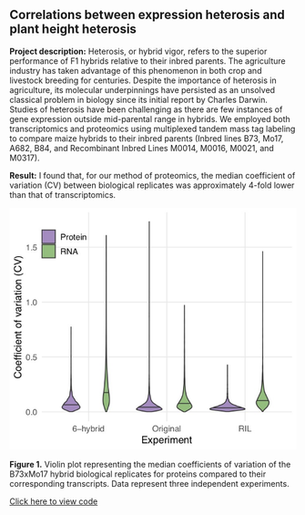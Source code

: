 ## Correlations between expression heterosis and plant height heterosis

**Project description:** Heterosis, or hybrid vigor, refers to the superior performance of F1 hybrids relative to their inbred parents. The agriculture industry has taken advantage of this phenomenon in both crop and livestock breeding for centuries. Despite the importance of heterosis in agriculture, its molecular underpinnings have persisted as an unsolved classical problem in biology since its initial report by Charles Darwin. Studies of heterosis have been challenging as there are few instances of gene expression outside mid-parental range in hybrids. We employed both transcriptomics and proteomics using multiplexed tandem mass tag labeling to compare maize hybrids to their inbred parents (Inbred lines B73, Mo17, A682, B84, and Recombinant Inbred Lines M0014, M0016, M0021, and M0317).

**Result:** I found that, for our method of proteomics, the median coefficient of variation (CV) between biological replicates was approximately 4-fold lower than that of transcriptomics.

<img src="images/CV.jpg?raw=true"/>

**Figure 1.** Violin plot representing the median coefficients of variation of the B73xMo17 hybrid biological replicates for proteins compared to their corresponding transcripts. Data represent three independent experiments.

[Click here to view code](https://github.com/devonbirdseye/HeterosisManuscript/blob/master/DataAnalyses.Rmd)
